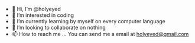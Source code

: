 - 👋 Hi, I’m @holyeyed
- 👀 I’m interested in coding
- 🌱 I’m currently learning by myself on every computer language
- 💞️ I’m looking to collaborate on nothing
- 📫 How to reach me ... You can send me a email at holyeyed@gmail.com

<!---
holyeyed/holyeyed is a ✨ special ✨ repository because its `README.md` (this file) appears on your GitHub profile.
You can click the Preview link to take a look at your changes.
--->
